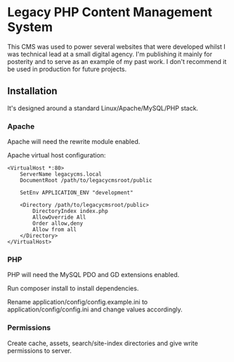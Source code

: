# Legacy PHP Content Management System

This CMS was used to power several websites that were developed whilst I was technical 
lead at a small digital agency. I'm publishing it mainly for posterity and to serve as
an example of my past work. I don't recommend it be used in production for future projects.

## Installation

It's designed around a standard Linux/Apache/MySQL/PHP stack.

### Apache

Apache will need the rewrite module enabled.

Apache virtual host configuration:

    <VirtualHost *:80>
        ServerName legacycms.local
        DocumentRoot /path/to/legacycmsroot/public
     
        SetEnv APPLICATION_ENV "development"
     
        <Directory /path/to/legacycmsroot/public>
            DirectoryIndex index.php
            AllowOverride All
            Order allow,deny
            Allow from all
        </Directory>
    </VirtualHost>
    
### PHP

PHP will need the MySQL PDO and GD extensions enabled.

Run composer install to install dependencies.

Rename application/config/config.example.ini to application/config/config.ini and change values
accordingly.

### Permissions    

Create cache, assets, search/site-index directories and give write permissions to server.
